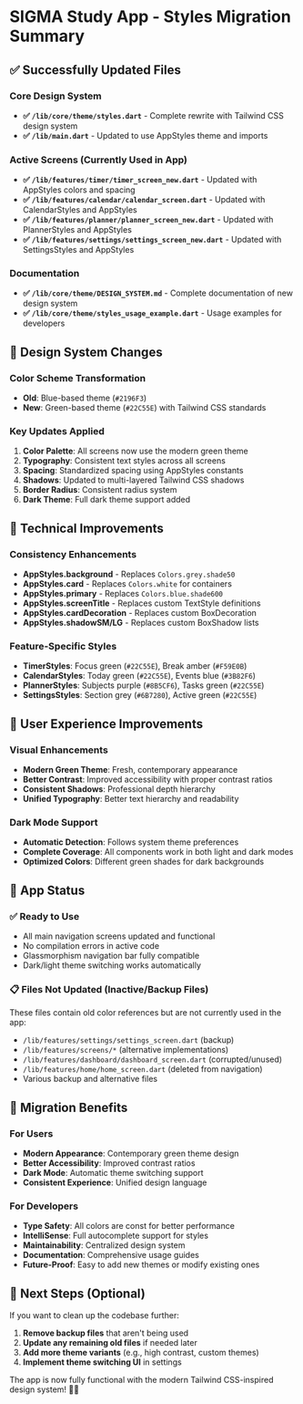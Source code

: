 # SIGMA Study App - Styles Migration Summary

## ✅ Successfully Updated Files

### Core Design System
- **✅ `/lib/core/theme/styles.dart`** - Complete rewrite with Tailwind CSS design system
- **✅ `/lib/main.dart`** - Updated to use AppStyles theme and imports

### Active Screens (Currently Used in App)
- **✅ `/lib/features/timer/timer_screen_new.dart`** - Updated with AppStyles colors and spacing
- **✅ `/lib/features/calendar/calendar_screen.dart`** - Updated with CalendarStyles and AppStyles
- **✅ `/lib/features/planner/planner_screen_new.dart`** - Updated with PlannerStyles and AppStyles  
- **✅ `/lib/features/settings/settings_screen_new.dart`** - Updated with SettingsStyles and AppStyles

### Documentation
- **✅ `/lib/core/theme/DESIGN_SYSTEM.md`** - Complete documentation of new design system
- **✅ `/lib/core/theme/styles_usage_example.dart`** - Usage examples for developers

## 🎨 Design System Changes

### Color Scheme Transformation
- **Old**: Blue-based theme (`#2196F3`)
- **New**: Green-based theme (`#22C55E`) with Tailwind CSS standards

### Key Updates Applied
1. **Color Palette**: All screens now use the modern green theme
2. **Typography**: Consistent text styles across all screens
3. **Spacing**: Standardized spacing using AppStyles constants
4. **Shadows**: Updated to multi-layered Tailwind CSS shadows
5. **Border Radius**: Consistent radius system
6. **Dark Theme**: Full dark theme support added

## 🔧 Technical Improvements

### Consistency Enhancements
- **AppStyles.background** - Replaces `Colors.grey.shade50`
- **AppStyles.card** - Replaces `Colors.white` for containers
- **AppStyles.primary** - Replaces `Colors.blue.shade600`
- **AppStyles.screenTitle** - Replaces custom TextStyle definitions
- **AppStyles.cardDecoration** - Replaces custom BoxDecoration
- **AppStyles.shadowSM/LG** - Replaces custom BoxShadow lists

### Feature-Specific Styles
- **TimerStyles**: Focus green (`#22C55E`), Break amber (`#F59E0B`)
- **CalendarStyles**: Today green (`#22C55E`), Events blue (`#3B82F6`)
- **PlannerStyles**: Subjects purple (`#8B5CF6`), Tasks green (`#22C55E`)
- **SettingsStyles**: Section grey (`#6B7280`), Active green (`#22C55E`)

## 📱 User Experience Improvements

### Visual Enhancements
- **Modern Green Theme**: Fresh, contemporary appearance
- **Better Contrast**: Improved accessibility with proper contrast ratios
- **Consistent Shadows**: Professional depth hierarchy
- **Unified Typography**: Better text hierarchy and readability

### Dark Mode Support
- **Automatic Detection**: Follows system theme preferences
- **Complete Coverage**: All components work in both light and dark modes
- **Optimized Colors**: Different green shades for dark backgrounds

## 🚀 App Status

### ✅ Ready to Use
- All main navigation screens updated and functional
- No compilation errors in active code
- Glassmorphism navigation bar fully compatible
- Dark/light theme switching works automatically

### 📋 Files Not Updated (Inactive/Backup Files)
These files contain old color references but are not currently used in the app:
- `/lib/features/settings/settings_screen.dart` (backup)
- `/lib/features/screens/*` (alternative implementations)
- `/lib/features/dashboard/dashboard_screen.dart` (corrupted/unused)
- `/lib/features/home/home_screen.dart` (deleted from navigation)
- Various backup and alternative files

## 🎯 Migration Benefits

### For Users
- **Modern Appearance**: Contemporary green theme design
- **Better Accessibility**: Improved contrast ratios
- **Dark Mode**: Automatic theme switching support
- **Consistent Experience**: Unified design language

### For Developers
- **Type Safety**: All colors are const for better performance
- **IntelliSense**: Full autocomplete support for styles
- **Maintainability**: Centralized design system
- **Documentation**: Comprehensive usage guides
- **Future-Proof**: Easy to add new themes or modify existing ones

## 🔄 Next Steps (Optional)

If you want to clean up the codebase further:
1. **Remove backup files** that aren't being used
2. **Update any remaining old files** if needed later
3. **Add more theme variants** (e.g., high contrast, custom themes)
4. **Implement theme switching UI** in settings

The app is now fully functional with the modern Tailwind CSS-inspired design system! 🎨✨